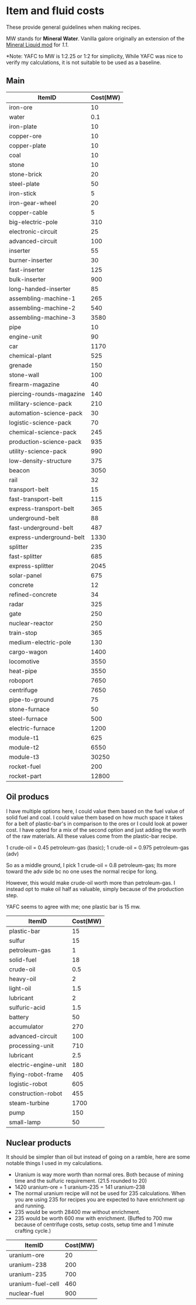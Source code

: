 # Item and fluid costs

These provide general guidelines when making recipes.

MW stands for **Mineral Water**. Vanilla galore originally an extension of the [Mineral Liquid mod](https://mods.factorio.com/mod/Liquid_Ore_Conversion) for _1.1_.

\*Note: YAFC to MW is 1:2.25 or 1:2 for simplicity, While YAFC was nice to verify my calculations, it is not suitable to be used as a baseline.

## Main

| ItemID                   | Cost(MW) |
| ------------------------ | -------- |
| iron-ore                 | 10       |
| water                    | 0.1      |
| iron-plate               | 10       |
| copper-ore               | 10       |
| copper-plate             | 10       |
| coal                     | 10       |
| stone                    | 10       |
| stone-brick              | 20       |
| steel-plate              | 50       |
| iron-stick               | 5        |
| iron-gear-wheel          | 20       |
| copper-cable             | 5        |
| big-electric-pole        | 310      |
| electronic-circuit       | 25       |
| advanced-circuit         | 100      |
| inserter                 | 55       |
| burner-inserter          | 30       |
| fast-inserter            | 125      |
| bulk-inserter            | 900      |
| long-handed-inserter     | 85       |
| assembling-machine-1     | 265      |
| assembling-machine-2     | 540      |
| assembling-machine-3     | 3580     |
| pipe                     | 10       |
| engine-unit              | 90       |
| car                      | 1170     |
| chemical-plant           | 525      |
| grenade                  | 150      |
| stone-wall               | 100      |
| firearm-magazine         | 40       |
| piercing-rounds-magazine | 140      |
| military-science-pack    | 210      |
| automation-science-pack  | 30       |
| logistic-science-pack    | 70       |
| chemical-science-pack    | 245      |
| production-science-pack  | 935      |
| utility-science-pack     | 990      |
| low-density-structure    | 375      |
| beacon                   | 3050     |
| rail                     | 32       |
| transport-belt           | 15       |
| fast-transport-belt      | 115      |
| express-transport-belt   | 365      |
| underground-belt         | 88       |
| fast-underground-belt    | 487      |
| express-underground-belt | 1330     |
| splitter                 | 235      |
| fast-splitter            | 685      |
| express-splitter         | 2045     |
| solar-panel              | 675      |
| concrete                 | 12       |
| refined-concrete         | 34       |
| radar                    | 325      |
| gate                     | 250      |
| nuclear-reactor          | 250      |
| train-stop               | 365      |
| medium-electric-pole     | 130      |
| cargo-wagon              | 1400     |
| locomotive               | 3550     |
| heat-pipe               | 3550     |
| roboport                 | 7650     |
| centrifuge               | 7650     |
| pipe-to-ground           | 75       |
| stone-furnace            | 50       |
| steel-furnace            | 500      |
| electric-furnace         | 1200     |
| module-t1                | 625      |
| module-t2                | 6550     |
| module-t3                | 30250    |
| rocket-fuel              | 200      |
| rocket-part              | 12800    |

## Oil producs

I have multiple options here, I could value them based on the fuel value of solid fuel and coal. I could value them based on how much space it takes for a belt of plastic-bar's in comparison to the ores or I could look at power cost. I have opted for a mix of the second option and just adding the worth of the raw materials. All these values come from the plastic-bar recipe.

1 crude-oil = 0.45 petroleum-gas (basic);
1 crude-oil = 0.975 petroleum-gas (adv)

So as a middle ground, I pick 1 crude-oil = 0.8 petroleum-gas; Its more toward the adv side bc no one uses the normal recipe for long.

However, this would make crude-oil worth more than petroleum-gas. I instead opt to make oil half as valuable, simply because of the production step.

YAFC seems to agree with me; one plastic bar is 15 mw.

| ItemID               | Cost(MW) |
| -------------------- | -------- |
| plastic-bar          | 15       |
| sulfur               | 15       |
| petroleum-gas        | 1        |
| solid-fuel           | 18       |
| crude-oil            | 0.5      |
| heavy-oil            | 2        |
| light-oil            | 1.5      |
| lubricant            | 2        |
| sulfuric-acid        | 1.5      |
| battery              | 50       |
| accumulator          | 270      |
| advanced-circuit     | 100      |
| processing-unit      | 710      |
| lubricant            | 2.5      |
| electric-engine-unit | 180      |
| flying-robot-frame   | 405      |
| logistic-robot       | 605      |
| construction-robot   | 455      |
| steam-turbine        | 1700     |
| pump                 | 150      |
| small-lamp           | 50       |

## Nuclear products

It should be simpler than oil but instead of going on a ramble, here are some notable things I used in my calculations.

-   Uranium is way more worth than normal ores. Both because of mining time and the sulfuric requirement. (21.5 rounded to 20)
-   1420 uranium-ore = 1 uranium-235 = 141 uranium-238
-   The normal uranium recipe will not be used for 235 calculations. When you are using 235 for recipes you are expected to have enrichment up and running.
-   235 would be worth 28400 mw without enrichment.
-   235 would be worth 600 mw with enrichment. (Buffed to 700 mw because of centrifuge costs, setup costs, setup time and 1 minute crafting cycle.)

| ItemID            | Cost(MW) |
| ----------------- | -------- |
| uranium-ore       | 20       |
| uranium-238       | 200      |
| uranium-235       | 700      |
| uranium-fuel-cell | 460      |
| nuclear-fuel      | 900      |
